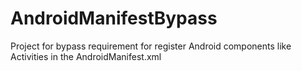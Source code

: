 # AndroidManifestBypass
Project for bypass requirement for register Android components like Activities in the AndroidManifest.xml
